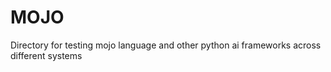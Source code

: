 # MOJO 

Directory for testing mojo language and other python ai frameworks across different systems
